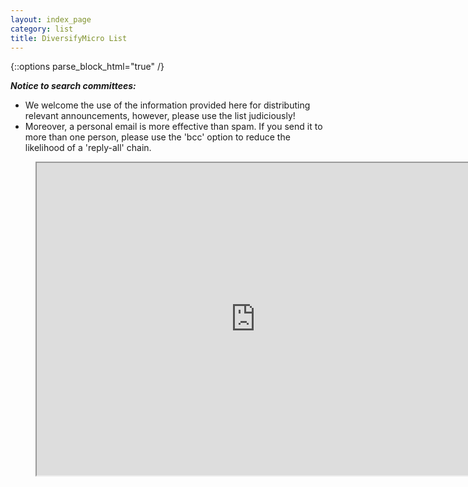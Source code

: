 ```yaml
---
layout: index_page
category: list
title: DiversifyMicro List
---
```


{::options parse_block_html="true" /}

_**Notice to search committees:**_ 
* We welcome the use of the information provided here for distributing relevant announcements, however, please use the list judiciously! 
* Moreover, a personal email is more effective than spam. If you send it to more than one person, please use the 'bcc' option to reduce the likelihood of a 'reply-all' chain.

<figure class="video_container">
<iframe src="https://docs.google.com/spreadsheets/d/e/2PACX-1vQKgCquNcxYoYYH24hrqCcjqtTXvmtY8weOJZmWs00JSzvOviXdvpM1FBUey_eLl_P_Ukhvn2097K7o/pubhtml?gid=790534212&amp;single=true&amp;widget=true&amp;headers=false" width="700" height="500" scroll="true"></iframe>
</figure>